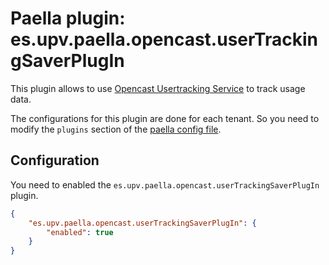 Paella plugin: es.upv.paella.opencast.userTrackingSaverPlugIn
=============================================================

This plugin allows to use [Opencast Usertracking Service](../../../../configuration/user-statistics.and.privacy/)
to track usage data. 

The configurations for this plugin are done for each tenant. So you need to modify the `plugins`
section of the [paella config file](../configuration.md).


Configuration
-------------

You need to enabled the `es.upv.paella.opencast.userTrackingSaverPlugIn` plugin.

```json
{
    "es.upv.paella.opencast.userTrackingSaverPlugIn": {
        "enabled": true
    }    
}
```

